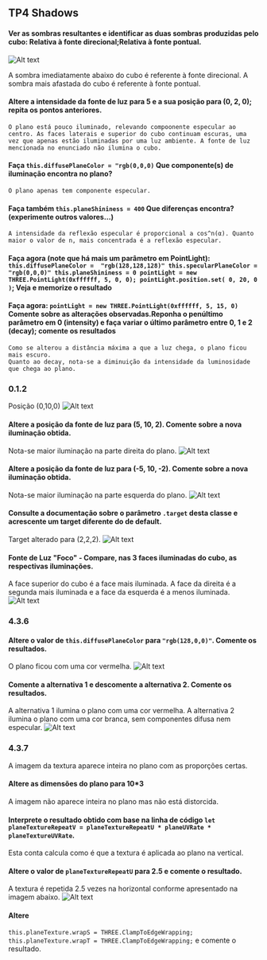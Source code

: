 ## TP4 Shadows


#### Ver as sombras resultantes e identificar as duas sombras produzidas pelo cubo: Relativa à fonte direcional;Relativa à fonte pontual.

![Alt text](screenshots/1.png)

   A sombra imediatamente abaixo do cubo é referente à fonte direcional. A sombra mais afastada do cubo é referente à fonte pontual.

#### Altere a intensidade da fonte de luz para 5 e a sua posição para (0, 2, 0); repita os pontos anteriores.
    O plano está pouco iluminado, relevando compoonente especular ao centro. As faces laterais e superior do cubo continuam escuras, uma vez que apenas estão iluminadas por uma luz ambiente. A fonte de luz mencionada no enunciado não ilumina o cubo.

#### Faça ```this.diffusePlaneColor = "rgb(0,0,0)``` Que componente(s) de iluminação encontra no plano?
    O plano apenas tem componente especular.

#### Faça também ```this.planeShininess = 400``` Que diferenças encontra? (experimente outros valores…)
    A intensidade da reflexão especular é proporcional a cos^n(α). Quanto maior o valor de n, mais concentrada é a reflexão especular.

#### Faça agora (note que há mais um parâmetro em PointLight): ```this.diffusePlaneColor =  "rgb(128,128,128)" this.specularPlaneColor = "rgb(0,0,0)" this.planeShininess = 0 pointLight = new THREE.PointLight(0xffffff, 5, 0, 0); pointLight.position.set( 0, 20, 0 )```; Veja e memorize o resultado

#### Faça agora: ```pointLight = new THREE.PointLight(0xffffff, 5, 15, 0)``` Comente sobre as alterações observadas.Reponha o penúltimo parâmetro em 0 (intensity) e faça variar o último parâmetro entre 0, 1 e 2 (decay); comente os resultados
    Como se alterou a distância máxima a que a luz chega, o plano ficou mais escuro.
    Quanto ao decay, nota-se a diminuição da intensidade da luminosidade que chega ao plano.

### 0.1.2
Posição (0,10,0)
![Alt text](screenshots/1.png)

#### Altere a posição da fonte de luz para (5, 10, 2). Comente sobre a nova iluminação obtida.
Nota-se maior iluminação na parte direita do plano.
![Alt text](screenshots/2.png)

#### Altere a posição da fonte de luz para (-5, 10, -2). Comente sobre a nova iluminação obtida.
Nota-se maior iluminação na parte esquerda do plano.
![Alt text](screenshots/3.png)

#### Consulte a documentação sobre o parâmetro ```.target``` desta classe e acrescente um target diferente do de default.
Target alterado para (2,2,2).
![Alt text](screenshots/4.png)

#### Fonte de Luz "Foco" - Compare, nas 3 faces iluminadas do cubo, as respectivas iluminações.
A face superior do cubo é a face mais iluminada. A face da direita é a segunda mais iluminada e a face da esquerda é a menos iluminada.
![Alt text](screenshots/5.png)

### 4.3.6
#### Altere o valor de ```this.diffusePlaneColor``` para ```"rgb(128,0,0)"```. Comente os resultados.
O plano ficou com uma cor vermelha. ![Alt text](screenshots/6.png)

#### Comente a alternativa 1 e descomente a alternativa 2. Comente os resultados.
A alternativa 1 ilumina o plano com uma cor vermelha. A alternativa 2 ilumina o plano com uma cor branca, sem componentes difusa nem especular. ![Alt text](screenshots/7.png)

### 4.3.7
A imagem da textura aparece inteira no plano com as proporções certas.

#### Altere as dimensões do plano para 10*3
A imagem não aparece inteira no plano mas não está distorcida.

#### Interprete o resultado obtido com base na linha de código ```let planeTextureRepeatV = planeTextureRepeatU * planeUVRate * planeTextureUVRate```.
Esta conta calcula como é que a textura é aplicada ao plano na vertical.

#### Altere o valor de ```planeTextureRepeatU``` para 2.5 e comente o resultado.
A textura é repetida 2.5 vezes na horizontal conforme apresentado na imagem abaixo.
![Alt text](screenshots/8.png)

#### Altere 
```this.planeTexture.wrapS = THREE.ClampToEdgeWrapping; this.planeTexture.wrapT = THREE.ClampToEdgeWrapping;``` e comente o resultado.
